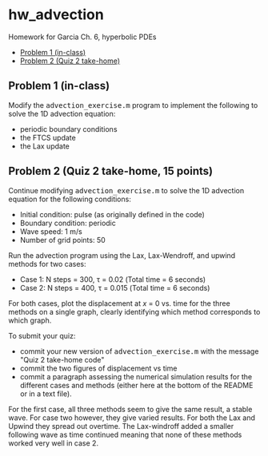 # hw_advection
Homework for Garcia Ch. 6, hyperbolic PDEs

<div>
  
*   [Problem 1 (in-class)](#2)
*   [Problem 2 (Quiz 2 take-home)](#3)

</div>

## Problem 1 (in-class)<a name="2"></a>

Modify the <tt>advection_exercise.m</tt> program to implement the following to solve the 1D advection equation:
 * periodic boundary conditions
 * the FTCS update
 * the Lax update 
 
## Problem 2 (Quiz 2 take-home, 15 points)<a name="3"></a>

Continue modifying <tt>advection_exercise.m</tt> to solve the 1D advection equation for the following conditions:
  *	Initial condition: pulse (as originally defined in the code)
  * Boundary condition: periodic
  * Wave speed: 1 m/s
  * Number of grid points: 50

Run the advection program using the Lax, Lax-Wendroff, and upwind methods for two cases:
  * Case 1: N steps = 300, τ = 0.02 (Total time = 6 seconds)
  * Case 2: N steps = 400, τ = 0.015 (Total time = 6 seconds)

For both cases, plot the displacement at *x* = 0 vs. time for the three methods on a single graph, clearly identifying which method corresponds to which graph. 

To submit your quiz:
  * commit your new version of <tt>advection_exercise.m</tt> with the message "Quiz 2 take-home code"
  * commit the two figures of displacement vs time
  * commit a paragraph assessing the numerical simulation results for the different cases and methods (either here at the bottom of the README or in a text file).

For the first case, all three methods seem to give the same result, a stable wave. For case two however, they give varied results. For both the Lax and Upwind they spread out overtime. The Lax-windroff added a smaller following wave as time continued meaning that none of these methods worked very well in case 2.

